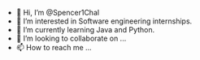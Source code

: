 - 👋 Hi, I’m @Spencer1Chal
- 👀 I’m interested in Software engineering internships.
- 🌱 I’m currently learning Java and Python.
- 💞️ I’m looking to collaborate on ...
- 📫 How to reach me ...

<!---
Spencer1Chal/Spencer1Chal is a ✨ special ✨ repository because its `README.md` (this file) appears on your GitHub profile.
You can click the Preview link to take a look at your changes.
--->
